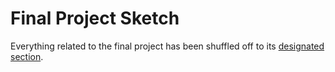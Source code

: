 # Final Project Sketch
Everything related to the final project has been shuffled off to its [designated section](final.md).

